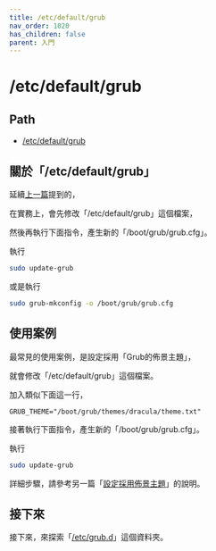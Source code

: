 ```yaml
---
title: /etc/default/grub
nav_order: 1020
has_children: false
parent: 入門
---
```



# /etc/default/grub

## Path

* [/etc/default/grub](https://samwhelp.github.io/note-about-grub/read/explore/ubuntu/file/etc_default_grub.html)

## 關於「/etc/default/grub」

延續[上一篇](https://samwhelp.github.io/note-about-grub/read/start/grub_cfg.html)提到的，

在實務上，會先修改「/etc/default/grub」這個檔案，

然後再執行下面指令，產生新的「/boot/grub/grub.cfg」。

執行
``` sh
sudo update-grub
```

或是執行

``` sh
sudo grub-mkconfig -o /boot/grub/grub.cfg
```

## 使用案例

最常見的使用案例，是設定採用「Grub的佈景主題」，

就會修改「/etc/default/grub」這個檔案。

加入類似下面這一行，

```
GRUB_THEME="/boot/grub/themes/dracula/theme.txt"
```

接著執行下面指令，產生新的「/boot/grub/grub.cfg」。

執行
``` sh
sudo update-grub
```

詳細步驟，請參考另一篇「[設定採用佈景主題](https://samwhelp.github.io/note-about-grub/read/howto/use_theme.html)」的說明。


## 接下來

接下來，來探索「[/etc/grub.d](https://samwhelp.github.io/note-about-grub/read/start/etc_grub_d.html)」這個資料夾。

